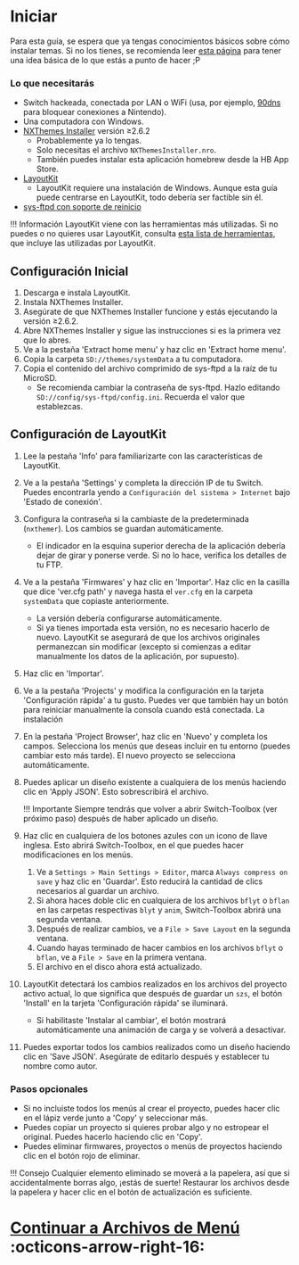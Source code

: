# Iniciar

Para esta guía, se espera que ya tengas conocimientos básicos sobre cómo instalar temas. Si no los tienes, se recomienda leer [esta página](https://nh-server.github.io/switch-guide/extras/theming/) para tener una idea básica de lo que estás a punto de hacer ;P

### Lo que necesitarás

- Switch hackeada, conectada por LAN o WiFi (usa, por ejemplo, [90dns](https://gbatemp.net/threads/90dns-dns-server-for-blocking-all-nintendo-servers.516234/) para bloquear conexiones a Nintendo).
- Una computadora con Windows.
- [NXThemes Installer](https://github.com/exelix11/SwitchThemeInjector/releases/latest) versión ≥2.6.2
    - Probablemente ya lo tengas.
    - Solo necesitas el archivo `NXThemesInstaller.nro`.
    - También puedes instalar esta aplicación homebrew desde la HB App Store.
- [LayoutKit](https://github.com/ThemezerNX/LayoutKit/releases/latest)
    - LayoutKit requiere una instalación de Windows. Aunque esta guía puede centrarse en LayoutKit, todo debería ser factible sin él.
- [sys-ftpd con soporte de reinicio](https://github.com/ThemezerNX/sys-ftpd-light-reboot/releases/latest)

<!-- prettier-ignore -->
!!! Información
    LayoutKit viene con las herramientas más utilizadas. Si no puedes o no quieres usar LayoutKit, consulta [esta lista de herramientas](../extras/tools.md), que incluye las utilizadas por LayoutKit.

## Configuración Inicial

1. Descarga e instala LayoutKit.
2. Instala NXThemes Installer.
3. Asegúrate de que NXThemes Installer funcione y estás ejecutando la versión ≥2.6.2.
4. Abre NXThemes Installer y sigue las instrucciones si es la primera vez que lo abres.
5. Ve a la pestaña 'Extract home menu' y haz clic en 'Extract home menu'.
6. Copia la carpeta `SD://themes/systemData` a tu computadora.
7. Copia el contenido del archivo comprimido de sys-ftpd a la raíz de tu MicroSD.
    - Se recomienda cambiar la contraseña de sys-ftpd. Hazlo editando `SD://config/sys-ftpd/config.ini`. Recuerda el valor que establezcas.

## Configuración de LayoutKit

1. Lee la pestaña 'Info' para familiarizarte con las características de LayoutKit.
2. Ve a la pestaña 'Settings' y completa la dirección IP de tu Switch. Puedes encontrarla yendo a `Configuración del sistema > Internet` bajo 'Estado de conexión'.
3. Configura la contraseña si la cambiaste de la predeterminada (`nxthemer`). Los cambios se guardan automáticamente.
    - El indicador en la esquina superior derecha de la aplicación debería dejar de girar y ponerse verde. Si no lo hace, verifica los detalles de tu FTP.
4. Ve a la pestaña 'Firmwares' y haz clic en 'Importar'. Haz clic en la casilla que dice 'ver.cfg path' y navega hasta el `ver.cfg` en la carpeta `systemData` que copiaste anteriormente.
    - La versión debería configurarse automáticamente.
    - Si ya tienes importada esta versión, no es necesario hacerlo de nuevo. LayoutKit se asegurará de que los archivos originales permanezcan sin modificar (excepto si comienzas a editar manualmente los datos de la aplicación, por supuesto).
5. Haz clic en 'Importar'.
6. Ve a la pestaña 'Projects' y modifica la configuración en la tarjeta 'Configuración rápida' a tu gusto. Puedes ver que también hay un botón para reiniciar manualmente la consola cuando está conectada. La instalación
7. En la pestaña 'Project Browser', haz clic en 'Nuevo' y completa los campos. Selecciona los menús que deseas incluir en tu entorno (puedes cambiar esto más tarde). El nuevo proyecto se selecciona automáticamente.
8. Puedes aplicar un diseño existente a cualquiera de los menús haciendo clic en 'Apply JSON'. Esto sobrescribirá el archivo.

    <!-- prettier-ignore  -->
    !!! Importante
        Siempre tendrás que volver a abrir Switch-Toolbox (ver próximo paso) después de haber aplicado un diseño.

9. Haz clic en cualquiera de los botones azules con un icono de llave inglesa. Esto abrirá Switch-Toolbox, en el que puedes hacer modificaciones en los menús.
    1. Ve a `Settings > Main Settings > Editor`, marca `Always compress on save` y haz clic en 'Guardar'. Esto reducirá la cantidad de clics necesarios al guardar un archivo.
    2. Si ahora haces doble clic en cualquiera de los archivos `bflyt` o `bflan` en las carpetas respectivas `blyt` y `anim`, Switch-Toolbox abrirá una segunda ventana.
    3. Después de realizar cambios, ve a `File > Save Layout` en la segunda ventana.
    4. Cuando hayas terminado de hacer cambios en los archivos `bflyt` o `bflan`, ve a `File > Save` en la primera ventana.
    5. El archivo en el disco ahora está actualizado.
10. LayoutKit detectará los cambios realizados en los archivos del proyecto activo actual, lo que significa que después de guardar un `szs`, el botón 'Install' en la tarjeta 'Configuración rápida' se iluminará.
    - Si habilitaste 'Instalar al cambiar', el botón mostrará automáticamente una animación de carga y se volverá a desactivar.

11. Puedes exportar todos los cambios realizados como un diseño haciendo clic en 'Save JSON'. Asegúrate de editarlo después y establecer tu nombre como autor.

### Pasos opcionales

- Si no incluiste todos los menús al crear el proyecto, puedes hacer clic en el lápiz verde junto a 'Copy' y seleccionar más.
- Puedes copiar un proyecto si quieres probar algo y no estropear el original. Puedes hacerlo haciendo clic en 'Copy'.
- Puedes eliminar firmwares, proyectos o menús de proyectos haciendo clic en el botón rojo de eliminar.

<!-- prettier-ignore -->
!!! Consejo
    Cualquier elemento eliminado se moverá a la papelera, así que si accidentalmente borras algo, ¡estás de suerte! Restaurar los archivos desde la papelera y hacer clic en el botón de actualización es suficiente.

# [Continuar a Archivos de Menú](menu-files.md) :octicons-arrow-right-16:
